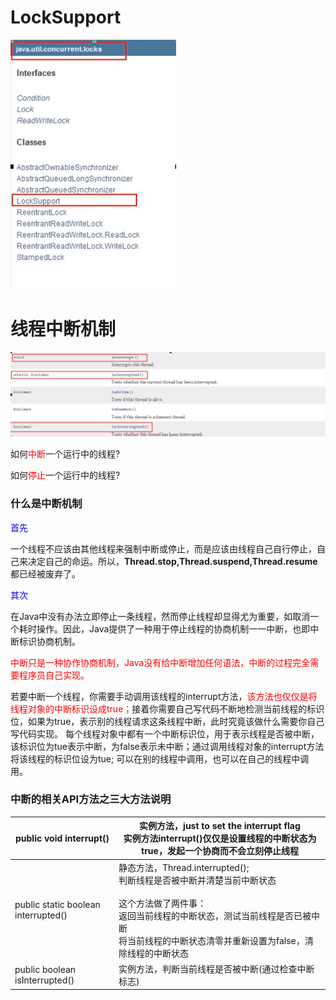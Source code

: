 # LockSupport

![](images/1.LockSupport.png)

# 线程中断机制

![](images/2.线程中断机制.png)

如何<font color = 'red'>中断</font>一个运行中的线程?

如何<font color = 'red'>停止</font>一个运行中的线程?

### 什么是中断机制

<font color = 'blue'>首先</font>

一个线程不应该由其他线程来强制中断或停止，而是应该由线程自己自行停止，自己来决定自己的命运。所以，**Thread.stop,Thread.suspend,Thread.resume** 都已经被废弃了。

<font color = 'blue'>其次</font>

在Java中没有办法立即停止一条线程，然而停止线程却显得尤为重要，如取消一个耗时操作。因此，Java提供了一种用于停止线程的协商机制一一中断，也即中断标识协商机制。

<font color = 'red'>中断只是一种协作协商机制，Java没有给中断增加任何语法，中断的过程完全需要程序员自己实现。</font>

若要中断一个线程，你需要手动调用该线程的interrupt方法，<font color = 'red'>该方法也仅仅是将线程对象的中断标识设成true；</font>接着你需要自己写代码不断地检测当前线程的标识位，如果为true，表示别的线程请求这条线程中断，此时究竟该做什么需要你自己写代码实现。
每个线程对象中都有一个中断标识位，用于表示线程是否被中断，该标识位为tue表示中断，为false表示未中断；通过调用线程对象的interrupt方法将该线程的标识位设为tue; 可以在别的线程中调用，也可以在自己的线程中调用。

### 中断的相关API方法之三大方法说明

| public void interrupt()             | 实例方法，just to set the interrupt flag<br />实例方法interrupt()仅仅是设置线程的中断状态为true，发起一个协商而不会立刻停止线程 |
| ----------------------------------- | ------------------------------------------------------------ |
| public static boolean interrupted() | 静态方法，Thread.interrupted();<br />判断线程是否被中断并清楚当前中断状态<br /><br />这个方法做了两件事：<br />返回当前线程的中断状态，测试当前线程是否已被中断<br />将当前线程的中断状态清零并重新设置为false，清除线程的中断状态 |
| public boolean isInterrupted()      | 实例方法，判断当前线程是否被中断(通过检查中断标志)           |







